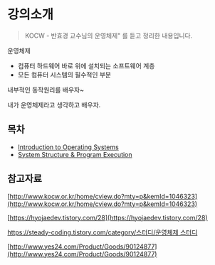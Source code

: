 # 강의소개

> KOCW - 반효경 교수님의 운영체제" 를 듣고 정리한 내용입니다.

운영체제

- 컴퓨터 하드웨어 바로 위에 설치되는 소프트웨어 계층
- 모든 컴퓨터 시스템의 필수적인 부분

내부적인 동작원리를 배우자~

내가 운영체제라고 생각하고 배우자.

## 목차

- [Introduction to Operating Systems](./Introduction%20to%20Operating%20Systems.md)
- [System Structure & Program Execution](./01-System%20Structure%20%26%20Program%20Execution.md)

## 참고자료

[http://www.kocw.or.kr/home/cview.do?mty=p&kemId=1046323](http://www.kocw.or.kr/home/cview.do?mty=p&kemId=1046323)

[https://hyojaedev.tistory.com/28](https://hyojaedev.tistory.com/28)

[https://steady-coding.tistory.com/category/스터디/운영체제 스터디](https://steady-coding.tistory.com/category/%EC%8A%A4%ED%84%B0%EB%94%94/%EC%9A%B4%EC%98%81%EC%B2%B4%EC%A0%9C%20%EC%8A%A4%ED%84%B0%EB%94%94)

[http://www.yes24.com/Product/Goods/90124877](http://www.yes24.com/Product/Goods/90124877)
